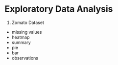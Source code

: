 # Exploratory Data Analysis

1. Zomato Dataset
- missing values
- heatmap
- summary
- pie
- bar
- observations
